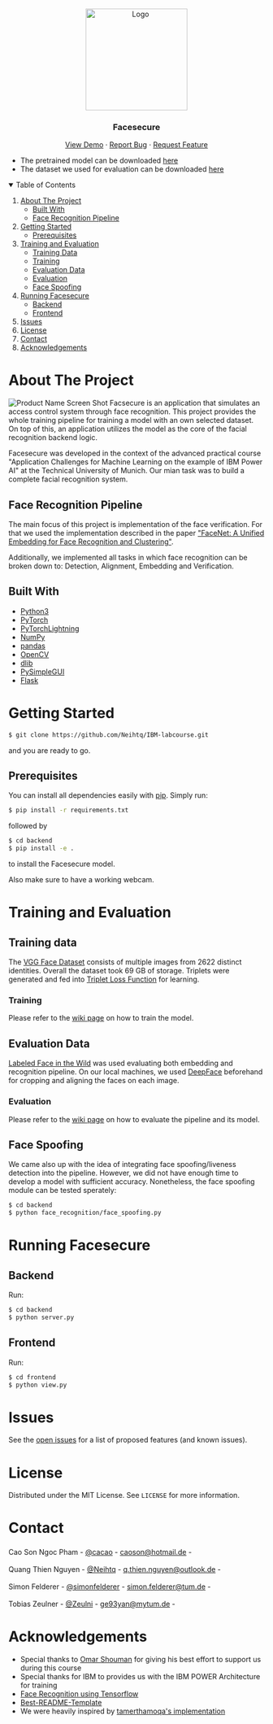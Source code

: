 <br />
<p align="center">
  <a href="https://github.com/othneildrew/Best-README-Template">
    <img src="images/logo.png" alt="Logo" width="200" height="200">
  </a>

  <h3 align="center">Facesecure</h3>

  <p align="center">
    <a href="https://github.com/Neihtq/IBM-labcourse">View Demo</a>
    ·
    <a href="https://github.com/Neihtq/IBM-labcourse/issues">Report Bug</a>
    ·
    <a href="https://github.com/Neihtq/IBM-labcourse/issues">Request Feature</a>
  </p>
</p>


- The pretrained model can be downloaded [here]()
- The dataset we used for evaluation can be downloaded [here]()


<details open="open">
  <summary>Table of Contents</summary>
  <ol>
    <li>
      <a href="#about-the-project">About The Project</a>
      <ul>
        <li><a href="#built-with">Built With</a></li>
      </ul>
      <ul>
        <li><a href="#face-recognition-pipeline">Face Recognition Pipeline</a></li>
      </ul>
    </li>
    <li>
      <a href="#getting-started">Getting Started</a>
      <ul>
        <li><a href="#prerequisites">Prerequisites</a></li>
      </ul>
    </li>
    <li>
    <a href="#training-and-evaluation">Training and Evaluation</a>
        <ul>
            <li><a href="#training-data">Training Data</a></li>
        </ul>
        <ul>
            <li><a href="#training">Training</a></li>
        </ul>
        <ul>
            <li><a href="#evaluation-data">Evaluation Data</a></li>
        </ul>
        <ul>
            <li><a href="#evaluation">Evaluation</a></li>
        </ul>
        <ul>
            <li><a href="#face-spoofing">Face Spoofing</a></li>
        </ul>
    </li>
    <li><a href="#running-facesecure">Running Facesecure</a>
      <ul>
        <li><a href="#backend">Backend</a></li>
      </ul>
      <ul>
        <li><a href="#frontend">Frontend</a></li>
      </ul>
    </li>
    <li><a href="#issues">Issues</a></li>
    <li><a href="#license">License</a></li>
    <li><a href="#contact">Contact</a></li>
    <li><a href="#acknowledgements">Acknowledgements</a></li>
  </ol>
</details>



<!-- ABOUT THE PROJECT -->
# About The Project
![Product Name Screen Shot][product-screenshot]
Facsecure is an application that simulates an access control system through face recognition. This project provides the whole training pipeline for training a model with an own selected dataset. On top of this, an application utilizes the model as the core of the facial recognition backend logic.

Facesecure was developed in the context of the advanced practical course "Application Challenges for Machine Learning on the example of IBM Power AI" at the Technical University of Munich. Our mian task was to build a complete facial recognition system.

## Face Recognition Pipeline
The main focus of this project is implementation of the face verification. For that we used the implementation described in the paper ["FaceNet: A Unified Embedding for Face Recognition and Clustering"](https://arxiv.org/abs/1503.03832). 

Additionally, we implemented all tasks in which face recognition can be broken down to: Detection, Alignment, Embedding and Verification.


## Built With
* [Python3](https://www.python.org/)
* [PyTorch](https://pytorch.org/)
* [PyTorchLightning](https://www.pytorchlightning.ai/)
* [NumPy](https://numpy.org/)
* [pandas](https://pandas.pydata.org/)
* [OpenCV](https://github.com/skvark/opencv-python)
* [dlib](https://github.com/davisking/dlib)
* [PySimpleGUI](https://pysimplegui.readthedocs.io/en/latest/)
* [Flask](https://flask.palletsprojects.com/en/1.1.x/)


# Getting Started
```sh 
$ git clone https://github.com/Neihtq/IBM-labcourse.git
``` 
and you are ready to go.

## Prerequisites
You can install all dependencies easily with [pip](https://pypi.org/project/pip/).
Simply run:

```sh
$ pip install -r requirements.txt
```
followed by 
```sh
$ cd backend
$ pip install -e .
```
to install the Facesecure model.

Also make sure to have a working webcam.

# Training and Evaluation

## Training data
The [VGG Face Dataset](https://www.robots.ox.ac.uk/~vgg/data/vgg_face/) consists of multiple images from 2622 distinct identities. Overall the dataset took 69 GB of storage. Triplets were generated and fed into [Triplet Loss Function](https://pytorch.org/docs/stable/generated/torch.nn.TripletMarginLoss.html) for learning.

### Training

Please refer to the [wiki page](https://github.com/Neihtq/facesecure/wiki/Training) on how to train the model.


## Evaluation Data
[Labeled Face in the Wild](http://vis-www.cs.umass.edu/lfw/) was used evaluating both embedding and recognition pipeline. On our local machines, we used [DeepFace](https://github.com/serengil/deepface) beforehand for cropping and aligning the faces on each image.

### Evaluation

Please refer to the [wiki page](https://github.com/Neihtq/facesecure/wiki/Evaluation) on how to evaluate the pipeline and its model.

## Face Spoofing

We came also up with the idea of integrating face spoofing/liveness detection into the pipeline. However, we did not have enough time to develop a model with sufficient accuracy. Nonetheless, the face spoofing module can be tested sperately:

```sh
$ cd backend
$ python face_recognition/face_spoofing.py
```

# Running Facesecure

## Backend
Run:
 ```sh
 $ cd backend
 $ python server.py
 ``` 

## Frontend
Run:
```sh
$ cd frontend
$ python view.py
``` 


# Issues

See the [open issues](hhttps://github.com/Neihtq/IBM-labcourse/issues) for a list of proposed features (and known issues).


<!-- LICENSE -->
# License

Distributed under the MIT License. See `LICENSE` for more information.

<!-- CONTACT -->
# Contact

Cao Son Ngoc Pham - [@cacao](https://github.com/xcacao) - caoson@hotmail.de -
<a href="https://www.linkedin.com/in/xcacao/">
    <img height=17 src="https://img.shields.io/badge/LinkedIn-0077B5?style=for-the-badge&logo=linkedin&logoColor=white" />
</a>

Quang Thien Nguyen - [@Neihtq](https://github.com/Neihtq) - q.thien.nguyen@outlook.de - <a href="https://www.linkedin.com/in/thien-quang-nguyen-808101143/">
    <img height=17 src="https://img.shields.io/badge/LinkedIn-0077B5?style=for-the-badge&logo=linkedin&logoColor=white" />
</a>

Simon Felderer - [@simonfelderer](https://github.com/simonfelderer) - simon.felderer@tum.de - <a href="https://www.linkedin.com/in/simon-felderer-976b9b154/">
    <img height=17 src="https://img.shields.io/badge/LinkedIn-0077B5?style=for-the-badge&logo=linkedin&logoColor=white" />
</a>

Tobias Zeulner - [@Zeulni](https://github.com/Zeulni) - ge93yan@mytum.de - <a href="https://www.linkedin.com/in/tobias-zeulner-893080169/">
    <img height=17 src="https://img.shields.io/badge/LinkedIn-0077B5?style=for-the-badge&logo=linkedin&logoColor=white" />
</a>


# Acknowledgements
* Special thanks to [Omar Shouman](https://www.linkedin.com/in/omar-shouman/) for giving his best effort to support us during this course
* Special thanks for IBM to provides us with the IBM POWER Architecture for training
* [Face Recognition using Tensorflow](https://github.com/davidsandberg/facenet)
* [Best-README-Template](https://github.com/othneildrew/Best-README-Template)
* We were heavily inspired by [tamerthamoqa's implementation](https://github.com/tamerthamoqa/facenet-pytorch-vggface2t)

[product-screenshot]: images/preview_screenshot.png